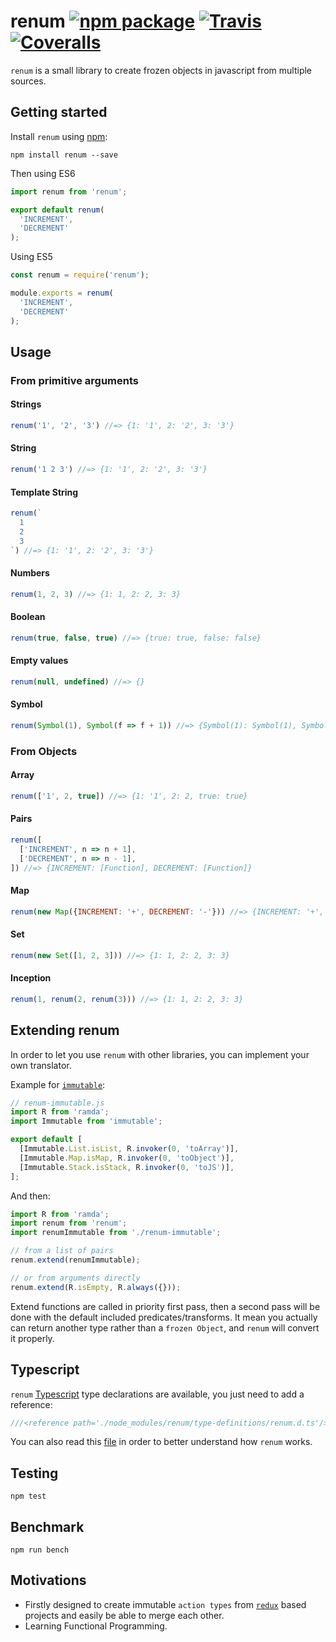 # renum [![npm package][npm-badge]][npm] [![Travis][build-badge]][build] [![Coveralls][coverage-badge]][coverage]

[build-badge]: https://img.shields.io/travis/bydooweedoo/renum/master.svg?style=flat-square
[build]: https://travis-ci.org/bydooweedoo/renum

[coverage-badge]: https://img.shields.io/coveralls/bydooweedoo/renum.svg?style=flat-square
[coverage]: https://coveralls.io/github/bydooweedoo/renum

[npm-badge]: https://img.shields.io/npm/v/renum.svg?style=flat-square
[npm]: https://www.npmjs.org/package/renum

`renum` is a small library to create frozen objects in javascript from multiple sources.

## Getting started

Install `renum` using [npm](https://www.npmjs.org/):

```shell
npm install renum --save
```

Then using ES6

```js
import renum from 'renum';

export default renum(
  'INCREMENT',
  'DECREMENT'
);
```

Using ES5

```js
const renum = require('renum');

module.exports = renum(
  'INCREMENT',
  'DECREMENT'
);
```

## Usage

### From primitive arguments

#### Strings

```js
renum('1', '2', '3') //=> {1: '1', 2: '2', 3: '3'}
```

#### String
```js
renum('1 2 3') //=> {1: '1', 2: '2', 3: '3'}
```

#### Template String
```js
renum(`
  1
  2
  3
`) //=> {1: '1', 2: '2', 3: '3'}
```

#### Numbers
```js
renum(1, 2, 3) //=> {1: 1, 2: 2, 3: 3}
```

#### Boolean
```js
renum(true, false, true) //=> {true: true, false: false}
```

#### Empty values
```js
renum(null, undefined) //=> {}
```

#### Symbol
```js
renum(Symbol(1), Symbol(f => f + 1)) //=> {Symbol(1): Symbol(1), Symbol(f => f + 1): 'Symbol(f => f + 1)'}
```

### From Objects

#### Array

```js
renum(['1', 2, true]) //=> {1: '1', 2: 2, true: true}
```

#### Pairs

```js
renum([
  ['INCREMENT', n => n + 1],
  ['DECREMENT', n => n - 1],
]) //=> {INCREMENT: [Function], DECREMENT: [Function]}
```

#### Map

```js
renum(new Map({INCREMENT: '+', DECREMENT: '-'})) //=> {INCREMENT: '+', DECREMENT: '-'}
```

#### Set

```js
renum(new Set([1, 2, 3])) //=> {1: 1, 2: 2, 3: 3}
```

#### Inception

```js
renum(1, renum(2, renum(3))) //=> {1: 1, 2: 2, 3: 3}
```

## Extending renum

In order to let you use `renum` with other libraries, you can implement your own translator.

Example for [`immutable`](https://www.npmjs.com/package/immutable):

```js
// renum-immutable.js
import R from 'ramda';
import Immutable from 'immutable';

export default [
  [Immutable.List.isList, R.invoker(0, 'toArray')],
  [Immutable.Map.isMap, R.invoker(0, 'toObject')],
  [Immutable.Stack.isStack, R.invoker(0, 'toJS')],
];
```

And then:

```js
import R from 'ramda';
import renum from 'renum';
import renumImmutable from './renum-immutable';

// from a list of pairs
renum.extend(renumImmutable);

// or from arguments directly
renum.extend(R.isEmpty, R.always({}));
```

Extend functions are called in priority first pass, then a second pass will be done with the default included predicates/transforms.
It mean you actually can return another type rather than a `frozen Object`, and `renum` will convert it properly.

## Typescript

`renum` [Typescript](http://typescriptlang.org) type declarations are available, you just need to add a reference:

```js
///<reference path='./node_modules/renum/type-definitions/renum.d.ts'/>
```

You can also read this [file](./type-definitions/renum.d.ts) in order to better understand
how `renum` works.

## Testing

```shell
npm test
```

## Benchmark

```shell
npm run bench
```

## Motivations

 * Firstly designed to create immutable `action types` from [`redux`](https://www.npmjs.com/package/redux) based projects and easily be able to merge each other.
 * Learning Functional Programming.
